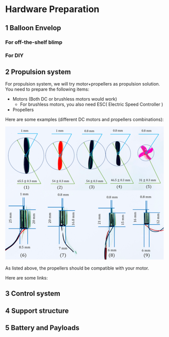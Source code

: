 # Hardware Preparation

## 1 Balloon Envelop 

### For off-the-shelf blimp

### For DIY 

## 2 Propulsion system

For propulsion system, we will try motor+propellers as propulsion solution. You need to prepare the following items:

- Motors (Both DC or brushless motors would work)
  - For brushless motors, you also need ESC( Electric Speed Controller )
- Propellers

Here are some examples (different DC motors and propellers combinations):



![motor_propellers_1](..\Hardware\Images\motor_propellers\motor_propellers_1.png)

As listed above, the propellers should be compatible with your motor.



Here are some links:

## 3 Control system

## 4 Support structure

## 5 Battery and Payloads









